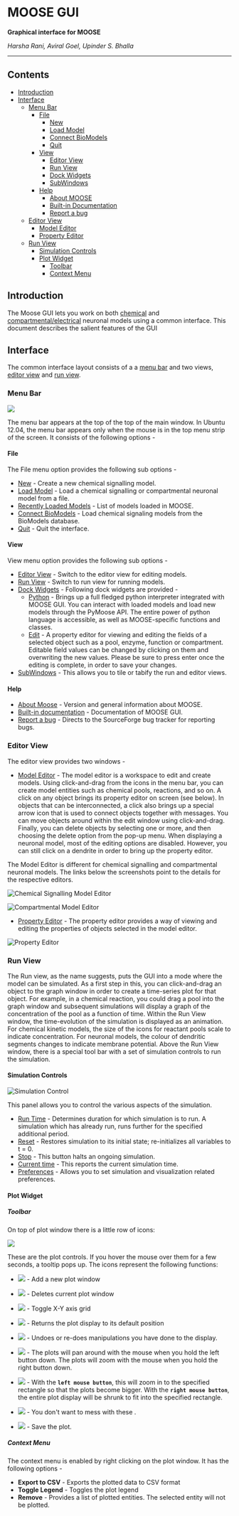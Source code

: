 # **MOOSE GUI**
**Graphical interface for MOOSE**

_Harsha Rani, Aviral Goel, Upinder S. Bhalla_

-----
## Contents
- [Introduction](#introduction)
- [Interface](#interface)
    * [Menu Bar](#menu-bar)
        * [File](#menu-file)
            * [New](#file-new)
            * [Load Model](#file-load-model)
            * [Connect BioModels](#file-connect-biomodels)
            * [Quit](#file-quit)
        * [View](#menu-view)
            * [Editor View](#editor-view)
            * [Run View](#run-view)
            * [Dock Widgets](#dock-widgets)
            * [SubWindows](#subwindows)
        * [Help](#menu-help)
            * [About MOOSE](#about-moose)
            * [Built-in Documentation](#built-in-documentation)
            * [Report a bug](#report-a-bug)
    * [Editor View](#editor-view)
        * [Model Editor](#model-editor)
        * [Property Editor](#property-editor)
    * [Run View](#run-view)
        * [Simulation Controls](#simulation-controls)
        * [Plot Widget](#plot-widget)
            * [Toolbar](#plot-widget-toolbar)
            * [Context Menu](#plot-widget-context-menu)

## Introduction

The Moose GUI lets you work on both [chemical](Kkit12Documentation.html) and [compartmental/electrical](Nkit2Documentation.html) neuronal models using a common interface. This document describes the salient features of the GUI

## Interface

 The common interface layout consists of a a [menu bar](#menu-bar) and two views, [editor view](#editor-view) and [run view](#run-view).

### Menu Bar

![](../../images/MooseGuiMenuImage.png)

The menu bar appears at the top of the top of the main window. In Ubuntu 12.04, the menu bar appears only when the mouse is in the top menu strip of the screen. It consists of the following options -

#### File

The File menu option provides the following sub options -

- [New](#file-new) - Create a new chemical signalling model.
- [Load Model](#file-load-model) - Load a chemical signalling or compartmental neuronal model from a file.
- [Recently Loaded Models](#recently-loaded-models) - List of models loaded in MOOSE.
- [Connect BioModels](#file-connect-biomodels) - Load chemical signaling models from the BioModels database.
- [Quit](#file-quit) - Quit the interface.

#### View

View menu option provides the following sub options -

- [Editor View](#editor-view) - Switch to the editor view for editing models.
- [Run View](#run-view) - Switch to run view for running models.
- [Dock Widgets](#dock-widgets) - Following dock widgets are provided -
    - [Python](#dock-widget-python) - Brings up a full fledged python interpreter integrated with MOOSE GUI. You can interact with loaded models and load new models through the PyMoose API. The entire power of python language is accessible, as well as MOOSE-specific functions and classes.
    - [Edit](#dock-widget-edit) - A property editor for viewing and editing the fields of a selected object such as a pool, enzyme, function or compartment. Editable field values can be changed by clicking on them and overwriting the new values. Please be sure to press enter once the editing is complete, in order to save your changes.
- [SubWindows](#subwindows) - This allows you to tile or tabify the run and editor views.

#### Help

- [About Moose](#about-moose) - Version and general information about MOOSE.
- [Built-in documentation](#butilt-in-documentation) - Documentation of  MOOSE GUI.
- [Report a bug](#report-a-bug) - Directs to the SourceForge bug tracker for reporting bugs.

### Editor View

The editor view provides two windows -

- [Model Editor](#model-editor) - The model editor is a workspace to edit and create models. Using click-and-drag from the icons in the menu bar, you can create model entities such as chemical pools, reactions, and so on. A click on any object brings its property editor on screen (see below). In objects that can be interconnected, a click also brings up a special arrow icon that is used to connect objects together with messages. You can move objects around within the edit window using click-and-drag. Finally, you can delete objects by selecting one or more, and then choosing the delete option from the pop-up menu.
When displaying a neuronal model, most of the editing options are disabled. However, you can still click on a dendrite in order to bring up the property editor.

The Model Editor is different for chemical signalling and compartmental neuronal models. The links below the screenshots point to the details for the respective editors.

![Chemical Signalling Model Editor](../../images/ChemicalSignallingEditor.png)

![Compartmental Model Editor](../../images/CompartmentalEditor.png)

- [Property Editor](#property-editor) - The property editor provides a way of viewing and editing the properties of objects selected in the model editor.

![Property Editor](../../images/PropertyEditor.png)


### Run View

The Run view, as the name suggests, puts the GUI into a mode where the model can be simulated. As a first step in this, you can click-and-drag an object to the graph window in order to create a time-series plot for that object. For example, in a chemical reaction, you could drag a pool into the graph window and subsequent simulations will display a graph of the concentration of the pool as a function of time.
Within the Run View window, the time-evolution of the simulation is
displayed as an animation. For chemical kinetic models, the size of the icons for reactant pools scale to indicate concentration. For neuronal models, the colour of dendritic segments changes to indicate membrane potential.
Above the Run View window, there is a special tool bar with a set of simulation controls to run the simulation.

#### Simulation Controls

![Simulation Control](../../images/SimulationControl.png)

This panel allows you to control the various aspects of the simulation.

- [Run Time](#run-time) - Determines duration for which simulation is to run. A simulation which has already run, runs further for the specified additional period.
- [Reset](#reset) - Restores simulation to its initial state; re-initializes all variables to t = 0.
- [Stop](#stop) - This button halts an ongoing simulation.
- [Current time](#current-time) - This reports the current simulation time.
- [Preferences](#preferences) - Allows you to set simulation and visualization related preferences.


#### Plot Widget


##### Toolbar

On top of plot window there is a little row of icons:

![](../../images/PlotWindowIcons.png)

These are the plot controls. If you hover the mouse over them for a few seconds, a tooltip pops up. The icons represent the following functions:

* ![](../../images/Addgraph.png) - Add a new plot window

* ![](../../images/delgraph.png) - Deletes current plot window

* ![](../../images/grid.png) - Toggle X-Y axis grid

* ![](../../images/MatPlotLibHomeIcon.png) - Returns the plot display to its default position

* ![](../../images/MatPlotLibDoUndo.png) - Undoes or re-does manipulations you                       have done to the display.

* ![](../../images/MatPlotLibPan.png) - The plots will pan around with the mouse when you hold the left button down. The plots will zoom with the mouse when you hold the right button down.

* ![](../../images/MatPlotLibZoom.png) - With the **`left mouse button`**, this will zoom in to the specified rectangle so that the plots become bigger. With the **`right mouse button`**, the entire plot display will be shrunk to fit into the specified rectangle.

* ![](../../images/MatPlotLibConfigureSubplots.png) - You don't want to mess with these .

* ![](../../images/MatPlotLibSave.png) - Save the plot.

##### Context Menu

The context menu is enabled by right clicking on the plot window. It has the following options -

* **Export to CSV** - Exports the plotted data to CSV format
* **Toggle Legend** - Toggles the plot legend
* **Remove** - Provides a list of plotted entities. The selected entity will not be plotted.

